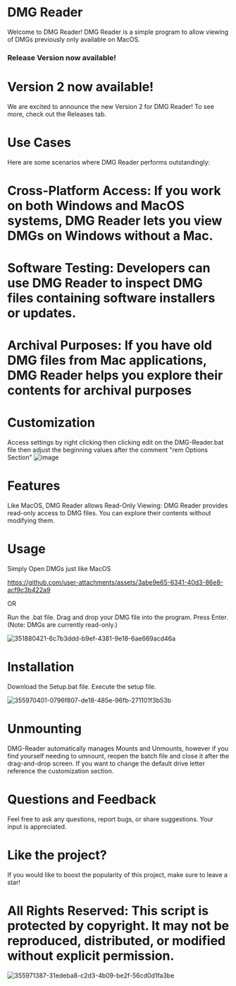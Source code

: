 # DMG Reader
 Welcome to DMG Reader! DMG Reader is a simple program to allow viewing of DMGs previously only available on MacOS.
### Release Version now available!

# Version 2 now available!
 We are excited to announce the new Version 2 for DMG Reader! To see more, check out the Releases tab.
 
# Use Cases
 Here are some scenarios where DMG Reader performs outstandingly:
  # Cross-Platform Access: If you work on both Windows and MacOS systems, DMG Reader lets you view DMGs on Windows without a Mac.
 
  # Software Testing: Developers can use DMG Reader to inspect DMG files containing software installers or updates.
 
  # Archival Purposes: If you have old DMG files from Mac applications, DMG Reader helps you explore their contents for archival purposes



# Customization
 Access settings by right clicking then clicking edit on the DMG-Reader.bat file then adjust the beginning values after the comment "rem Options Section"
 ![image](https://github.com/user-attachments/assets/d98b7923-90c8-40ff-a6e4-92b423813859)



# Features
 Like MacOS, DMG Reader allows Read-Only Viewing: DMG Reader provides read-only access to DMG files. You can explore their contents without modifying them.

# Usage
 Simply Open DMGs just like MacOS
 

https://github.com/user-attachments/assets/3abe9e65-6341-40d3-86e8-acf9c3b422a9





 OR
 
 Run the .bat file.
 Drag and drop your DMG file into the program.
 Press Enter. (Note: DMGs are currently read-only.)

 ![351880421-6c7b3ddd-b9ef-4381-9e18-6ae669acd46a](https://github.com/user-attachments/assets/22295a0f-ad11-437f-9219-a6d9204fb94b)


 
# Installation
 Download the Setup.bat file.
 Execute the setup file.

![355970401-0796f807-de18-485e-96fb-271101f3b53b](https://github.com/user-attachments/assets/b230091b-9701-49fa-b4f0-73fca9f92173)


# Unmounting
 DMG-Reader automatically manages Mounts and Unmounts, however if you find yourself needing to umnount, reopen the batch file and close it after the drag-and-drop screen. If you want to change the default drive letter reference the customization section.

# Questions and Feedback
 Feel free to ask any questions, report bugs, or share suggestions. Your input is appreciated.

# Like the project?
If you would like to boost the popularity of this project, make sure to leave a star!

# All Rights Reserved: This script is protected by copyright. It may not be reproduced, distributed, or modified without explicit permission.

![355971387-31edeba8-c2d3-4b09-be2f-56cd0d1fa3be](https://github.com/user-attachments/assets/ea2ae750-d9e6-4a64-8755-dc9322d70816)
